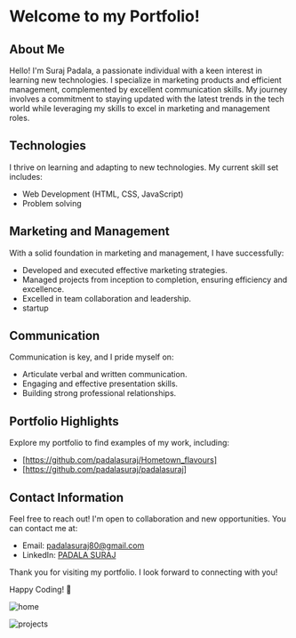 # Welcome to my Portfolio!

## About Me
Hello! I'm Suraj Padala, a passionate individual with a keen interest in learning new technologies. I specialize in marketing products and efficient management, complemented by excellent communication skills. My journey involves a commitment to staying updated with the latest trends in the tech world while leveraging my skills to excel in marketing and management roles.

## Technologies
I thrive on learning and adapting to new technologies. My current skill set includes:
- Web Development (HTML, CSS, JavaScript)
- Problem solving
## Marketing and Management
With a solid foundation in marketing and management, I have successfully:
- Developed and executed effective marketing strategies.
- Managed projects from inception to completion, ensuring efficiency and excellence.
- Excelled in team collaboration and leadership.
- startup 

## Communication
Communication is key, and I pride myself on:
- Articulate verbal and written communication.
- Engaging and effective presentation skills.
- Building strong professional relationships.

## Portfolio Highlights
Explore my portfolio to find examples of my work, including:
- [https://github.com/padalasuraj/Hometown_flavours]
- [https://github.com/padalasuraj/padalasuraj]

## Contact Information
Feel free to reach out! I'm open to collaboration and new opportunities. You can contact me at:
- Email: padalasuraj80@gmail.com
- LinkedIn: [PADALA SURAJ](https://www.linkedin.com/in/padala-suraj-b159b0234/)

Thank you for visiting my portfolio. I look forward to connecting with you!

Happy Coding! 🚀



![home](https://github.com/padalasuraj/Portfolio_website/assets/108484886/43ca9136-8daf-4878-9919-c157ebc2e247)



![projects](https://github.com/padalasuraj/Portfolio_website/assets/108484886/2199a7ab-a824-48ed-8790-678462cd36d9)

